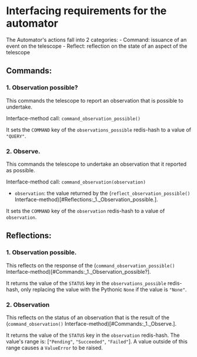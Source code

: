 # Interfacing requirements for the automator

The Automator's actions fall into 2 categories:
	- Command: issuance of an event on the telescope
	- Reflect: reflection on the state of an aspect of the telescope


## Commands:

### 1. Observation possible?
This commands the telescope to report an observation that is possible to undertake.

Interface-method call: `command_observation_possible()`

It sets the `COMMAND` key of the `observations_possible` redis-hash to a value of `"QUERY"`.

### 2. Observe.
This commands the telescope to undertake an observation that it reported as possible.

Interface-method call: `command_observation(observation)`
- `observation`: the value returned by the (`reflect_observation_possible()` Interface-method)[#Reflections:_1._Observation_possible.].

It sets the `COMMAND` key of the `observation` redis-hash to a value of `observation`.

## Reflections:

### 1. Observation possible.
This reflects on the response of the (`command_observation_possible()` Interface-method)[#Commands:_1._Observation_possible?].

It returns the value of the `STATUS` key in the `observations_possible` redis-hash, only replacing the value with the Pythonic `None` if the value is `"None"`.

### 2. Observation
This reflects on the status of an observation that is the result of the (`command_observation()` Interface-method)[#Commands:_1._Observe.].

It returns the value of the `STATUS` key in the `observation` redis-hash. The value's range is: [`"Pending"`, `"Succeeded"`, `"Failed"`]. A value outside of this range causes a `ValueError` to be raised.


